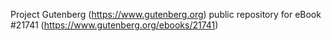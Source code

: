 Project Gutenberg (https://www.gutenberg.org) public repository for eBook #21741 (https://www.gutenberg.org/ebooks/21741)

